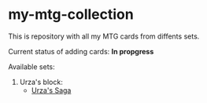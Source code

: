 # my-mtg-collection
This is repository with all my MTG cards from diffents sets.

Current status of adding cards: **In propgress**

Available sets:

1. Urza's block:
 	- [Urza's Saga](1998_Urza's_Saga.csv)
